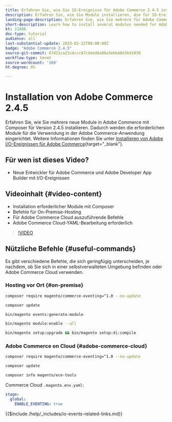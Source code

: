 ```yaml
---
title: Erfahren Sie, wie Sie IO-Ereignisse für Adobe Commerce 2.4.5 installieren.
description: Erfahren Sie, wie Sie Module installieren, die für IO-Ereignisse in Adobe Commerce 2.4.5 zur Verwendung in Adobe Developer App Builder erforderlich sind
landing-page-description: Erfahren Sie, wie Sie mehrere für Adobe Commerce 2.4.5 erforderliche Module mithilfe von Composer installieren.
short-description: Learn how to install several modules needed for Adobe Commerce 2.4.5 using composer.
kt: 11886
doc-type: tutorial
audience: all
last-substantial-update: 2023-02-22T00:00:00Z
badge: "Adobe Commerce 2.4.5"
source-git-commit: 67d21ca23cdccc87cdeed4a08a3ebb48e5bd1030
workflow-type: tm+mt
source-wordcount: '169'
ht-degree: 0%

---
```



# Installation von Adobe Commerce 2.4.5

Erfahren Sie, wie Sie mehrere neue Module in Adobe Commerce mit Composer für Version 2.4.5 installieren. Dadurch werden die erforderlichen Module für die Verwendung in der Adobe Commerce-Anwendung eingerichtet. Weitere Informationen finden Sie unter [Installieren von Adobe I/O-Ereignissen für Adobe Commerce](https://developer.adobe.com/commerce/events/get-started/installation/){target="_blank"}.

## Für wen ist dieses Video?

* Neue Entwickler für Adobe Commerce und Adobe Developer App Builder mit I/O-Ereignissen

## Videoinhalt {#video-content}

* Installation erforderlicher Module mit Composer
* Befehle für On-Premise-Hosting
* Für Adobe Commerce Cloud auszuführende Befehle
* Adobe Commerce Cloud-YAML-Bearbeitung erforderlich

>[!VIDEO](https://video.tv.adobe.com/v/3415794)

## Nützliche Befehle {#useful-commands}

Es gibt verschiedene Befehle, die sich geringfügig unterscheiden, je nachdem, ob Sie sich in einer selbstverwalteten Umgebung befinden oder Adobe Commerce Cloud verwenden.

### Hosting vor Ort {#on-premise}

```bash
composer require magento/commerce-eventing=^1.0 --no-update

composer update

bin/magento events:generate:module

bin/magento module:enable --all

bin/magento setup:upgrade && bin/magento setup:di:compile
```

### Adobe Commerce on Cloud {#adobe-commerce-cloud}

```bash
composer require magento/commerce-eventing=^1.0 --no-update

composer update

composer info magento/ece-tools
```

Commerce Cloud `.magento.env.yaml`:

```yaml
stage:
  global:
    ENABLE_EVENTING: true
```

{{$include /help/_includes/io-events-related-links.md}}
